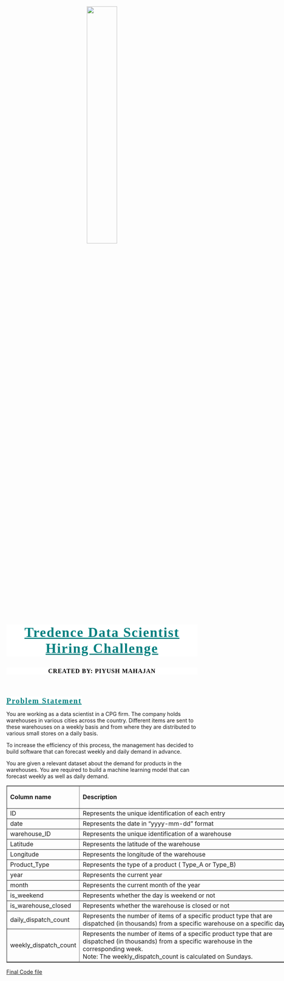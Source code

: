 <br>
<br><center><img src="https://mma.prnewswire.com/media/1672787/Tredence_Logo.jpg?p=twitter" width=40%></center>
<br>

<h2 style="text-align: center; font-family: Verdana; font-size: 36px; font-style: normal; font-weight: bold; text-decoration: underline; text-transform: none; letter-spacing: 2px; color: teal; background-color: #ffffff;">Tredence Data Scientist Hiring Challenge</h2>
<h5 style="text-align: center; font-family: Verdana; font-size: 16px; font-style: normal; font-weight: bold; text-decoration: None; text-transform: none; letter-spacing: 1px; color: black; background-color: #ffffff;">CREATED BY: PIYUSH MAHAJAN </h5>
<br>

<span style="text-align: center; font-family: Verdana; font-size: 20px; font-style: normal; font-weight: bold; text-decoration: underline; text-transform: none; letter-spacing: 2px; color: teal; background-color: #ffffff;">Problem Statement</span>

You are working as a data scientist in a CPG firm.  The company holds warehouses in various cities across the country. Different items are sent to these warehouses on a weekly basis and from where they are distributed to various small stores on a daily basis. 

To increase the efficiency of this process, the management has decided to build software that can forecast weekly and daily demand in advance.

You are given a relevant dataset about the demand for products in the warehouses. You are required to build a machine learning model that can forecast weekly as well as daily demand. 





<table style="width:770px" border="1">
	<tbody>
		<tr>
			<td style="width:141px">
			<p><strong>Column name</strong></p>
			</td>
			<td style="width:613px">
			<p><strong>Description</strong></p>
			</td>
		</tr>
		<tr>
			<td style="width:141px">ID</td>
			<td style="width:613px">Represents the unique identification of each entry</td>
		</tr>
		<tr>
			<td style="width:141px">date</td>
			<td style="width:613px">Represents the date in “yyyy-mm-dd” format</td>
		</tr>
		<tr>
			<td style="width:141px">warehouse_ID</td>
			<td style="width:613px">Represents the unique identification of a warehouse</td>
		</tr>
		<tr>
			<td style="width:141px">Latitude</td>
			<td style="width:613px">Represents the latitude of the warehouse</td>
		</tr>
		<tr>
			<td style="width:141px">Longitude</td>
			<td style="width:613px">Represents the longitude of the warehouse</td>
		</tr>
		<tr>
			<td style="width:141px">Product_Type</td>
			<td style="width:613px">Represents the type of a product ( Type_A or Type_B)&nbsp;</td>
		</tr>
		<tr>
			<td style="width:141px">year</td>
			<td style="width:613px">Represents the current year</td>
		</tr>
		<tr>
			<td style="width:141px">month</td>
			<td style="width:613px">Represents the current month of the year</td>
		</tr>
		<tr>
			<td style="width:141px">is_weekend</td>
			<td style="width:613px">Represents whether the day is weekend or not&nbsp;</td>
		</tr>
		<tr>
			<td style="width:141px">is_warehouse_closed</td>
			<td style="width:613px">Represents whether the warehouse is closed or not&nbsp;</td>
		</tr>
		<tr>
			<td style="width:141px">daily_dispatch_count</td>
			<td style="width:613px">Represents the number of items of a specific product type that are dispatched (in thousands) from a specific warehouse on a specific day&nbsp;</td>
		</tr>
		<tr>
			<td style="width:141px">weekly_dispatch_count</td>
			<td style="width:613px">Represents the number of items of a specific product type that are dispatched (in thousands) from a specific warehouse in the corresponding week.&nbsp;<br>
			Note: The weekly_dispatch_count is calculated on Sundays.</td>
		</tr>
	</tbody>
</table>

[Final Code file](https://github.com/piyumaha12/Tredence-Data-Scientist-Hackathon/blob/984ee0b03d9607ce0a9caa7b2f18211d5d95af28/demand_forecasting.ipynb)
